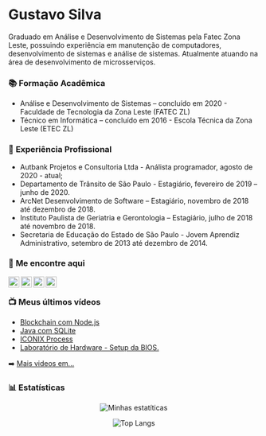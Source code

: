 # Gustavo Silva

Graduado em Análise e Desenvolvimento de Sistemas pela Fatec Zona Leste, possuindo experiência em manutenção de computadores, desenvolvimento de sistemas e análise de sistemas. Atualmente atuando na área de desenvolvimento de microsserviços.

### :books: **Formação Acadêmica**

- Análise e Desenvolvimento de Sistemas – concluído em 2020 - Faculdade de Tecnologia da Zona Leste (FATEC ZL)
- Técnico em Informática – concluído em 2016 - Escola Técnica da Zona Leste (ETEC ZL)

### :briefcase: **Experiência Profissional**

- Autbank Projetos e Consultoria Ltda - Análista programador, agosto de 2020 - atual;
- Departamento de Trânsito de São Paulo - Estagiário, fevereiro de 2019 – junho de 2020.
- ArcNet Desenvolvimento de Software – Estagiário, novembro de 2018 até dezembro de 2018.
- Instituto Paulista de Geriatria e Gerontologia – Estagiário, julho de 2018 até novembro de 2018.
- Secretaria de Educação do Estado de São Paulo - Jovem Aprendiz Administrativo, setembro de 2013 até  dezembro de 2014.

### :iphone: **Me encontre aqui**

<div>

[<img align="left" alt="YouTube" width="22px" src="https://cdn.jsdelivr.net/npm/simple-icons@v3/icons/youtube.svg" />][Gustavo Silva (Youtube)]

[<img align="left" alt="LinkedIn" width="22px" src="https://cdn.jsdelivr.net/npm/simple-icons@v3/icons/linkedin.svg" />][Gustavo Silva (LinkedIn)]

[<img align="left" alt="Instagram" width="22px" src="https://cdn.jsdelivr.net/npm/simple-icons@v3/icons/instagram.svg" />][@__gasilva (Instagram)]

[<img align="left" alt="Instagram" width="22px" src="https://cdn.jsdelivr.net/npm/simple-icons@v3/icons/facebook.svg" />][Gustavo Almeida (Facebook)]

<br />

</div>

### :tv: **Meus últimos vídeos**

<!-- YOUTUBE:START -->
- [Blockchain com Node.js](https://www.youtube.com/watch?v=8kxP_VkRicA)
- [Java com SQLite](https://www.youtube.com/watch?v=7SEDCJzaeb8)
- [ICONIX Process](https://www.youtube.com/watch?v=c8M5Q30f9h4)
- [Laboratório de Hardware - Setup da BIOS.](https://www.youtube.com/watch?v=pDuf8UUzL0Q)
<!-- YOUTUBE:END -->

➡️ [Mais videos em...](https://www.youtube.com/channel/UCXKb8To1OWsDy6dqf4oM-_g)

### :bar_chart: Estatísticas

<div align="center">

![Minhas estatíticas](https://github-readme-stats.vercel.app/api?username=Gustomize)

![Top Langs](https://github-readme-stats.vercel.app/api/top-langs/?username=Gustomize)

</div>

[Gustavo Silva (Youtube)]: https://www.youtube.com/channel/UCXKb8To1OWsDy6dqf4oM-_g
[Gustavo Silva (LinkedIn)]: https://www.linkedin.com/in/gustavo-silva-69b84a15b/
[@__gasilva (Instagram)]: https://instagram.com/__gasilva
[Gustavo Almeida (Facebook)]: https://www.facebook.com/gAlmeida11